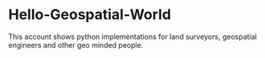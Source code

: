 # Hello-Geospatial-World
 This account shows python implementations for land surveyors, geospatial engineers and other geo minded people.
